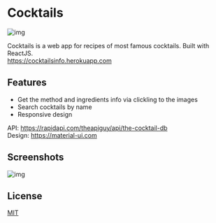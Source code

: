 # Cocktails

![img](https://i.imgyukle.com/2020/03/26/JpI4Jy.png)

Cocktails is a web app for recipes of most famous cocktails. Built with ReactJS. </br>
https://cocktailsinfo.herokuapp.com
 




## Features


* Get the method and ingredients info via clickling to the images
* Search cocktails by name
* Responsive design

API: https://rapidapi.com/theapiguy/api/the-cocktail-db </br>
Design: https://material-ui.com
## Screenshots
![img](https://i.imgyukle.com/2020/03/26/JpYWm0.png)


## License
[MIT](https://choosealicense.com/licenses/mit/)
